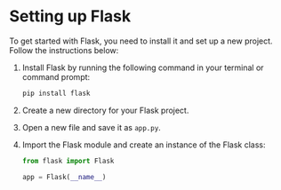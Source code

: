# Setting up Flask

To get started with Flask, you need to install it and set up a new project. Follow the instructions below:

1. Install Flask by running the following command in your terminal or command prompt:

   ```bash
   pip install flask
   ```

2. Create a new directory for your Flask project.

3. Open a new file and save it as `app.py`.

4. Import the Flask module and create an instance of the Flask class:

   ```python
   from flask import Flask

   app = Flask(__name__)
   ```


